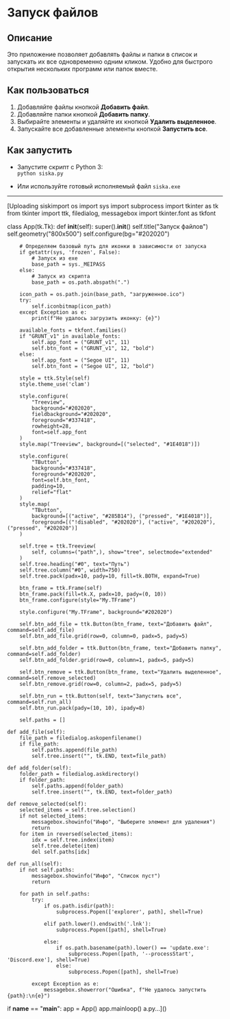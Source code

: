 # Запуск файлов

## Описание

Это приложение позволяет добавлять файлы и папки в список и запускать их все одновременно одним кликом. Удобно для быстрого открытия нескольких программ или папок вместе.

## Как пользоваться

1. Добавляйте файлы кнопкой **Добавить файл**.
2. Добавляйте папки кнопкой **Добавить папку**.
3. Выбирайте элементы и удаляйте их кнопкой **Удалить выделенное**.
4. Запускайте все добавленные элементы кнопкой **Запустить все**.


## Как запустить

- Запустите скрипт с Python 3:  
  `python siska.py`

- Или используйте готовый исполняемый файл `siska.exe` 

---
[Uploading siskimport os
import sys
import subprocess
import tkinter as tk
from tkinter import ttk, filedialog, messagebox
import tkinter.font as tkfont

class App(tk.Tk):
    def __init__(self):
        super().__init__()
        self.title("Запуск файлов")
        self.geometry("800x500")
        self.configure(bg="#202020")

        # Определяем базовый путь для иконки в зависимости от запуска
        if getattr(sys, 'frozen', False):
            # Запуск из exe
            base_path = sys._MEIPASS
        else:
            # Запуск из скрипта
            base_path = os.path.abspath(".")

        icon_path = os.path.join(base_path, "загруженное.ico")
        try:
            self.iconbitmap(icon_path)
        except Exception as e:
            print(f"Не удалось загрузить иконку: {e}")

        available_fonts = tkfont.families()
        if "GRUNT_v1" in available_fonts:
            self.app_font = ("GRUNT_v1", 11)
            self.btn_font = ("GRUNT_v1", 12, "bold")
        else:
            self.app_font = ("Segoe UI", 11)
            self.btn_font = ("Segoe UI", 12, "bold")

        style = ttk.Style(self)
        style.theme_use('clam')

        style.configure(
            "Treeview",
            background="#202020",
            fieldbackground="#202020",
            foreground="#337418",
            rowheight=28,
            font=self.app_font
        )
        style.map("Treeview", background=[("selected", "#1E4018")])

        style.configure(
            "TButton",
            background="#337418",
            foreground="#202020",
            font=self.btn_font,
            padding=10,
            relief="flat"
        )
        style.map(
            "TButton",
            background=[("active", "#285B14"), ("pressed", "#1E4018")],
            foreground=[("!disabled", "#202020"), ("active", "#202020"), ("pressed", "#202020")]
        )

        self.tree = ttk.Treeview(
            self, columns=("path",), show="tree", selectmode="extended"
        )
        self.tree.heading("#0", text="Путь")
        self.tree.column("#0", width=750)
        self.tree.pack(padx=10, pady=10, fill=tk.BOTH, expand=True)

        btn_frame = ttk.Frame(self)
        btn_frame.pack(fill=tk.X, padx=10, pady=(0, 10))
        btn_frame.configure(style="My.TFrame")

        style.configure("My.TFrame", background="#202020")

        self.btn_add_file = ttk.Button(btn_frame, text="Добавить файл", command=self.add_file)
        self.btn_add_file.grid(row=0, column=0, padx=5, pady=5)

        self.btn_add_folder = ttk.Button(btn_frame, text="Добавить папку", command=self.add_folder)
        self.btn_add_folder.grid(row=0, column=1, padx=5, pady=5)

        self.btn_remove = ttk.Button(btn_frame, text="Удалить выделенное", command=self.remove_selected)
        self.btn_remove.grid(row=0, column=2, padx=5, pady=5)

        self.btn_run = ttk.Button(self, text="Запустить все", command=self.run_all)
        self.btn_run.pack(pady=(10, 10), ipady=8)

        self.paths = []

    def add_file(self):
        file_path = filedialog.askopenfilename()
        if file_path:
            self.paths.append(file_path)
            self.tree.insert("", tk.END, text=file_path)

    def add_folder(self):
        folder_path = filedialog.askdirectory()
        if folder_path:
            self.paths.append(folder_path)
            self.tree.insert("", tk.END, text=folder_path)

    def remove_selected(self):
        selected_items = self.tree.selection()
        if not selected_items:
            messagebox.showinfo("Инфо", "Выберите элемент для удаления")
            return
        for item in reversed(selected_items):
            idx = self.tree.index(item)
            self.tree.delete(item)
            del self.paths[idx]

    def run_all(self):
        if not self.paths:
            messagebox.showinfo("Инфо", "Список пуст")
            return

        for path in self.paths:
            try:
                if os.path.isdir(path):
                    subprocess.Popen(['explorer', path], shell=True)

                elif path.lower().endswith('.lnk'):
                    subprocess.Popen([path], shell=True)

                else:
                    if os.path.basename(path).lower() == 'update.exe':
                        subprocess.Popen([path, '--processStart', 'Discord.exe'], shell=True)
                    else:
                        subprocess.Popen([path], shell=True)

            except Exception as e:
                messagebox.showerror("Ошибка", f"Не удалось запустить {path}:\n{e}")

if __name__ == "__main__":
    app = App()
    app.mainloop()
a.py…]()



